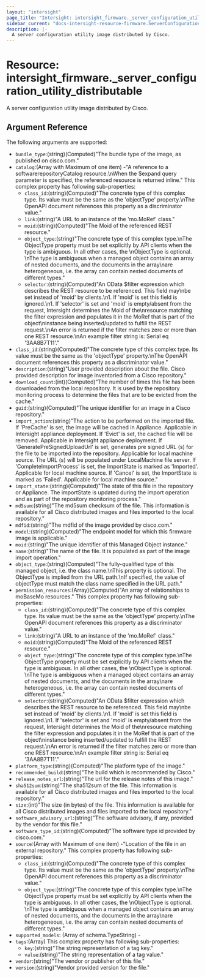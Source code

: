 ```yaml
---
layout: "intersight"
page_title: "Intersight: intersight_firmware._server_configuration_utility_distributable"
sidebar_current: "docs-intersight-resource-firmware.ServerConfigurationUtilityDistributable"
description: |-
  A server configuration utility image distributed by Cisco.
---
```


# Resource: intersight_firmware._server_configuration_utility_distributable
A server configuration utility image distributed by Cisco.
## Argument Reference
The following arguments are supported:
* `bundle_type`:(string)(Computed)"The bundle type of the image, as published on cisco.com."
* `catalog`:(Array with Maximum of one item) -"A reference to a softwarerepositoryCatalog resource.\nWhen the $expand query parameter is specified, the referenced resource is returned inline."
This complex property has following sub-properties:
  + `class_id`:(string)(Computed)"The concrete type of this complex type. Its value must be the same as the 'objectType' property.\nThe OpenAPI document references this property as a discriminator value."
  + `link`:(string)"A URL to an instance of the 'mo.MoRef' class."
  + `moid`:(string)(Computed)"The Moid of the referenced REST resource."
  + `object_type`:(string)"The concrete type of this complex type.\nThe ObjectType property must be set explicitly by API clients when the type is ambiguous. In all other cases, the \nObjectType is optional. \nThe type is ambiguous when a managed object contains an array of nested documents, and the documents in the array\nare heterogeneous, i.e. the array can contain nested documents of different types."
  + `selector`:(string)(Computed)"An OData $filter expression which describes the REST resource to be referenced. This field may\nbe set instead of 'moid' by clients.\n1. If 'moid' is set this field is ignored.\n1. If 'selector' is set and 'moid' is empty/absent from the request, Intersight determines the Moid of the\nresource matching the filter expression and populates it in the MoRef that is part of the object\ninstance being inserted/updated to fulfill the REST request.\nAn error is returned if the filter matches zero or more than one REST resource.\nAn example filter string is: Serial eq '3AA8B7T11'."
* `class_id`:(string)(Computed)"The concrete type of this complex type. Its value must be the same as the 'objectType' property.\nThe OpenAPI document references this property as a discriminator value."
* `description`:(string)"User provided description about the file. Cisco provided description for image inventoried from a Cisco repository."
* `download_count`:(int)(Computed)"The number of times this file has been downloaded from the local repository. It is used by the repository monitoring process to determine the files that are to be evicted from the cache."
* `guid`:(string)(Computed)"The unique identifier for an image in a Cisco repository."
* `import_action`:(string)"The action to be performed on the imported file. If 'PreCache' is set, the image will be cached in Appliance. Applicable in Intersight appliance deployment. If 'Evict' is set, the cached file will be removed. Applicable in Intersight appliance deployment. If 'GeneratePreSignedUploadUrl' is set, generates pre signed URL (s) for the file to be imported into the repository. Applicable for local machine source. The URL (s) will be populated under LocalMachine file server. If 'CompleteImportProcess' is set, the ImportState is marked as 'Imported'. Applicable for local machine source. If 'Cancel' is set, the ImportState is marked as 'Failed'. Applicable for local machine source."
* `import_state`:(string)(Computed)"The state  of this file in the repository or Appliance. The importState is updated during the import operation and as part of the repository monitoring process."
* `md5sum`:(string)"The md5sum checksum of the file. This information is available for all Cisco distributed images and files imported to the local repository."
* `mdfid`:(string)"The mdfid of the image provided by cisco.com."
* `model`:(string)(Computed)"The endpoint model for which this firmware image is applicable."
* `moid`:(string)"The unique identifier of this Managed Object instance."
* `name`:(string)"The name of the file. It is populated as part of the image import operation."
* `object_type`:(string)(Computed)"The fully-qualified type of this managed object, i.e. the class name.\nThis property is optional. The ObjectType is implied from the URL path.\nIf specified, the value of objectType must match the class name specified in the URL path."
* `permission_resources`:(Array)(Computed)"An array of relationships to moBaseMo resources."
This complex property has following sub-properties:
  + `class_id`:(string)(Computed)"The concrete type of this complex type. Its value must be the same as the 'objectType' property.\nThe OpenAPI document references this property as a discriminator value."
  + `link`:(string)"A URL to an instance of the 'mo.MoRef' class."
  + `moid`:(string)(Computed)"The Moid of the referenced REST resource."
  + `object_type`:(string)"The concrete type of this complex type.\nThe ObjectType property must be set explicitly by API clients when the type is ambiguous. In all other cases, the \nObjectType is optional. \nThe type is ambiguous when a managed object contains an array of nested documents, and the documents in the array\nare heterogeneous, i.e. the array can contain nested documents of different types."
  + `selector`:(string)(Computed)"An OData $filter expression which describes the REST resource to be referenced. This field may\nbe set instead of 'moid' by clients.\n1. If 'moid' is set this field is ignored.\n1. If 'selector' is set and 'moid' is empty/absent from the request, Intersight determines the Moid of the\nresource matching the filter expression and populates it in the MoRef that is part of the object\ninstance being inserted/updated to fulfill the REST request.\nAn error is returned if the filter matches zero or more than one REST resource.\nAn example filter string is: Serial eq '3AA8B7T11'."
* `platform_type`:(string)(Computed)"The platform type of the image."
* `recommended_build`:(string)"The build which is recommended by Cisco."
* `release_notes_url`:(string)"The url for the release notes of this image."
* `sha512sum`:(string)"The sha512sum of the file. This information is available for all Cisco distributed images and files imported to the local repository."
* `size`:(int)"The size (in bytes) of the file. This information is available for all Cisco distributed images and files imported to the local repository."
* `software_advisory_url`:(string)"The software advisory, if any, provided by the vendor for this file."
* `software_type_id`:(string)(Computed)"The software type id provided by cisco.com."
* `source`:(Array with Maximum of one item) -"Location of the file in an external repository."
This complex property has following sub-properties:
  + `class_id`:(string)(Computed)"The concrete type of this complex type. Its value must be the same as the 'objectType' property.\nThe OpenAPI document references this property as a discriminator value."
  + `object_type`:(string)"The concrete type of this complex type.\nThe ObjectType property must be set explicitly by API clients when the type is ambiguous. In all other cases, the \nObjectType is optional. \nThe type is ambiguous when a managed object contains an array of nested documents, and the documents in the array\nare heterogeneous, i.e. the array can contain nested documents of different types."
* `supported_models`:
                (Array of schema.TypeString) -
* `tags`:(Array)
This complex property has following sub-properties:
  + `key`:(string)"The string representation of a tag key."
  + `value`:(string)"The string representation of a tag value."
* `vendor`:(string)"The vendor or publisher of this file."
* `version`:(string)"Vendor provided version for the file."
